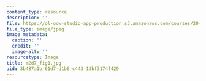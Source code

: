 ```yaml
---
content_type: resource
description: ''
file: https://ol-ocw-studio-app-production.s3.amazonaws.com/courses/20-109-laboratory-fundamentals-in-biological-engineering-spring-2010/3b487a1b61d7d1b6c44313bf3174f429_m2d7_fig1.jpg
file_type: image/jpeg
image_metadata:
  caption: ''
  credit: ''
  image-alt: ''
resourcetype: Image
title: m2d7_fig1.jpg
uid: 3b487a1b-61d7-d1b6-c443-13bf3174f429
---
```

